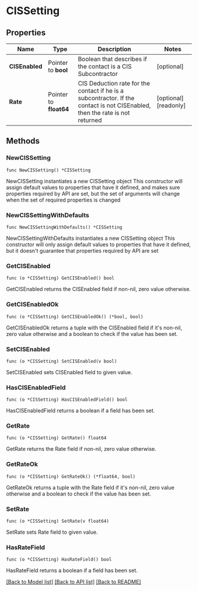 # CISSetting

## Properties

Name | Type | Description | Notes
------------ | ------------- | ------------- | -------------
**CISEnabled** | Pointer to **bool** | Boolean that describes if the contact is a CIS Subcontractor | [optional] 
**Rate** | Pointer to **float64** | CIS Deduction rate for the contact if he is a subcontractor. If the contact is not CISEnabled, then the rate is not returned | [optional] [readonly] 

## Methods

### NewCISSetting

`func NewCISSetting() *CISSetting`

NewCISSetting instantiates a new CISSetting object
This constructor will assign default values to properties that have it defined,
and makes sure properties required by API are set, but the set of arguments
will change when the set of required properties is changed

### NewCISSettingWithDefaults

`func NewCISSettingWithDefaults() *CISSetting`

NewCISSettingWithDefaults instantiates a new CISSetting object
This constructor will only assign default values to properties that have it defined,
but it doesn't guarantee that properties required by API are set

### GetCISEnabled

`func (o *CISSetting) GetCISEnabled() bool`

GetCISEnabled returns the CISEnabled field if non-nil, zero value otherwise.

### GetCISEnabledOk

`func (o *CISSetting) GetCISEnabledOk() (*bool, bool)`

GetCISEnabledOk returns a tuple with the CISEnabled field if it's non-nil, zero value otherwise
and a boolean to check if the value has been set.

### SetCISEnabled

`func (o *CISSetting) SetCISEnabled(v bool)`

SetCISEnabled sets CISEnabled field to given value.

### HasCISEnabledField

`func (o *CISSetting) HasCISEnabledField() bool`

HasCISEnabledField returns a boolean if a field has been set.

### GetRate

`func (o *CISSetting) GetRate() float64`

GetRate returns the Rate field if non-nil, zero value otherwise.

### GetRateOk

`func (o *CISSetting) GetRateOk() (*float64, bool)`

GetRateOk returns a tuple with the Rate field if it's non-nil, zero value otherwise
and a boolean to check if the value has been set.

### SetRate

`func (o *CISSetting) SetRate(v float64)`

SetRate sets Rate field to given value.

### HasRateField

`func (o *CISSetting) HasRateField() bool`

HasRateField returns a boolean if a field has been set.


[[Back to Model list]](../README.md#documentation-for-models) [[Back to API list]](../README.md#documentation-for-api-endpoints) [[Back to README]](../README.md)


